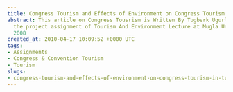 ```yaml
---
title: Congress Tourism and Effects of Environment on Congress Tourism in Turkey
abstract: This article on Congress Tousrism is Written By Tugberk Ugurlu In 2008 for
  the project assignment of Tourism And Environment Lecture at Mugla University In
  2008
created_at: 2010-04-17 10:09:52 +0000 UTC
tags:
- Assignments
- Congress & Convention Tourism
- Tourism
slugs:
- congress-tourism-and-effects-of-environment-on-congress-tourism-in-turkey
---
```

